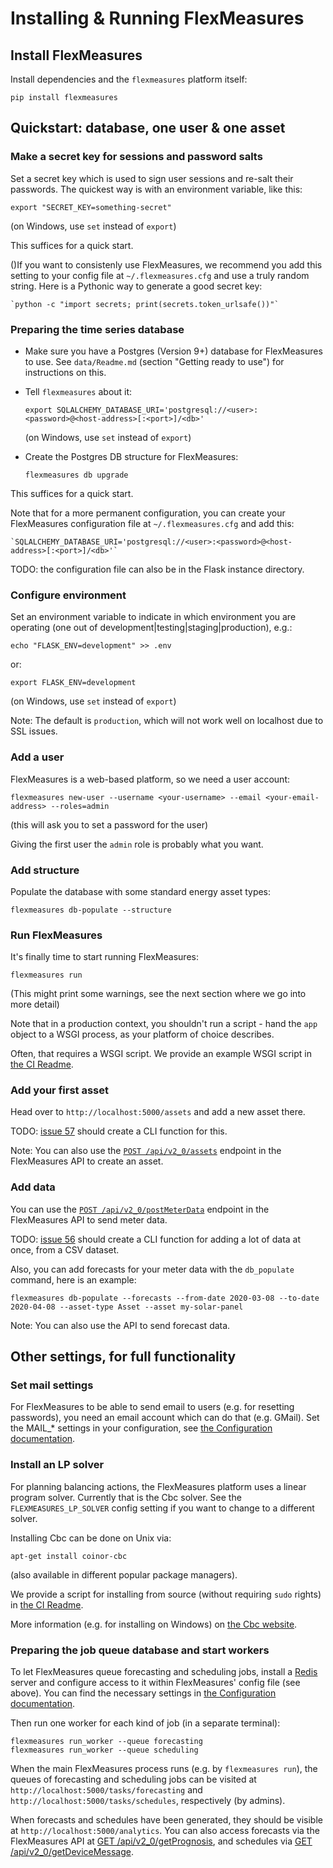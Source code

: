 # Installing & Running FlexMeasures


## Install FlexMeasures

Install dependencies and the `flexmeasures` platform itself:

    pip install flexmeasures


## Quickstart: database, one user & one asset


### Make a secret key for sessions and password salts

Set a secret key which is used to sign user sessions and re-salt their passwords. The quickest way is with an environment variable, like this:

   `export "SECRET_KEY=something-secret"`

(on Windows, use `set` instead of `export`)

This suffices for a quick start.

()If you want to consistenly use FlexMeasures, we recommend you add this setting to your config file at `~/.flexmeasures.cfg` and use a truly random string. Here is a Pythonic way to generate a good secret key:

    `python -c "import secrets; print(secrets.token_urlsafe())"`


### Preparing the time series database

* Make sure you have a Postgres (Version 9+) database for FlexMeasures to use. See `data/Readme.md` (section "Getting ready to use") for instructions on this.
* Tell `flexmeasures` about it:

    `export SQLALCHEMY_DATABASE_URI='postgresql://<user>:<password>@<host-address>[:<port>]/<db>'`
  
  (on Windows, use `set` instead of `export`)
* Create the Postgres DB structure for FlexMeasures:

    `flexmeasures db upgrade`

This suffices for a quick start.

Note that for a more permanent configuration, you can create your FlexMeasures configuration file at `~/.flexmeasures.cfg` and add this:

    `SQLALCHEMY_DATABASE_URI='postgresql://<user>:<password>@<host-address>[:<port>]/<db>'`



TODO: the configuration file can also be in the Flask instance directory.


### Configure environment

Set an environment variable to indicate in which environment you are operating (one out of development|testing|staging|production), e.g.:

   `echo "FLASK_ENV=development" >> .env`

or:

   `export FLASK_ENV=development`

(on Windows, use `set` instead of `export`)

Note: The default is `production`, which will not work well on localhost due to SSL issues. 


### Add a user

FlexMeasures is a web-based platform, so we need a user account:

`flexmeasures new-user --username <your-username> --email <your-email-address> --roles=admin`

(this will ask you to set a password for the user)

Giving the first user the `admin` role is probably what you want.


### Add structure

Populate the database with some standard energy asset types:

   `flexmeasures db-populate --structure`


### Run FlexMeasures

It's finally time to start running FlexMeasures:

`flexmeasures run`

(This might print some warnings, see the next section where we go into more detail)

Note that in a production context, you shouldn't run a script - hand the `app` object to a WSGI process, as your platform of choice describes.

Often, that requires a WSGI script. We provide an example WSGI script in [the CI Readme](ci/Readme.md).


### Add your first asset 

Head over to `http://localhost:5000/assets` and add a new asset there.

TODO: [issue 57](https://github.com/SeitaBV/flexmeasures/issues/57) should create a CLI function for this.

Note: You can also use the [`POST /api/v2_0/assets`](https://flexmeasures.readthedocs.io/en/latest/api/v2_0.html#post--api-v2_0-assets) endpoint in the FlexMeasures API to create an asset.

### Add data

You can use the [`POST /api/v2_0/postMeterData`](https://flexmeasures.readthedocs.io/en/latest/api/v2_0.html#post--api-v2_0-postMeterData) endpoint in the FlexMeasures API to send meter data.

TODO: [issue 56](https://github.com/SeitaBV/flexmeasures/issues/56) should create a CLI function for adding a lot of data at once, from a CSV dataset.

Also, you can add forecasts for your meter data with the `db_populate` command, here is an example:

   `flexmeasures db-populate --forecasts --from-date 2020-03-08 --to-date 2020-04-08 --asset-type Asset --asset my-solar-panel `

Note: You can also use the API to send forecast data.


## Other settings, for full functionality

### Set mail settings

For FlexMeasures to be able to send email to users (e.g. for resetting passwords), you need an email account which can do that (e.g. GMail). Set the MAIL_* settings in your configuration, see [the Configuration documentation](Configuration.md).


### Install an LP solver

For planning balancing actions, the FlexMeasures platform uses a linear program solver. Currently that is the Cbc solver. See the `FLEXMEASURES_LP_SOLVER` config setting if you want to change to a different solver.

Installing Cbc can be done on Unix via:

    apt-get install coinor-cbc

(also available in different popular package managers).

We provide a script for installing from source (without requiring `sudo` rights) in [the CI Readme](ci/Readme.md).

More information (e.g. for installing on Windows) on [the Cbc website](https://projects.coin-or.org/Cbc).



### Preparing the job queue database and start workers

To let FlexMeasures queue forecasting and scheduling jobs, install a [Redis](https://redis.io/) server and configure access to it within FlexMeasures' config file (see above). You can find the necessary settings in [the Configuration documentation](Configuration.md).

Then run one worker for each kind of job (in a separate terminal):

    flexmeasures run_worker --queue forecasting
    flexmeasures run_worker --queue scheduling

When the main FlexMeasures process runs (e.g. by `flexmeasures run`), the queues of forecasting and scheduling jobs can be visited at `http://localhost:5000/tasks/forecasting` and `http://localhost:5000/tasks/schedules`, respectively (by admins).

When forecasts and schedules have been generated, they should be visible at `http://localhost:5000/analytics`. You can also access forecasts via the FlexMeasures API at [GET  /api/v2_0/getPrognosis](https://flexmeasures.readthedocs.io/en/latest/api/v2_0.html#get--api-v2_0-getPrognosis), and schedules via [GET  /api/v2_0/getDeviceMessage](https://flexmeasures.readthedocs.io/en/latest/api/v2_0.html#get--api-v2_0-getDeviceMessage). 

